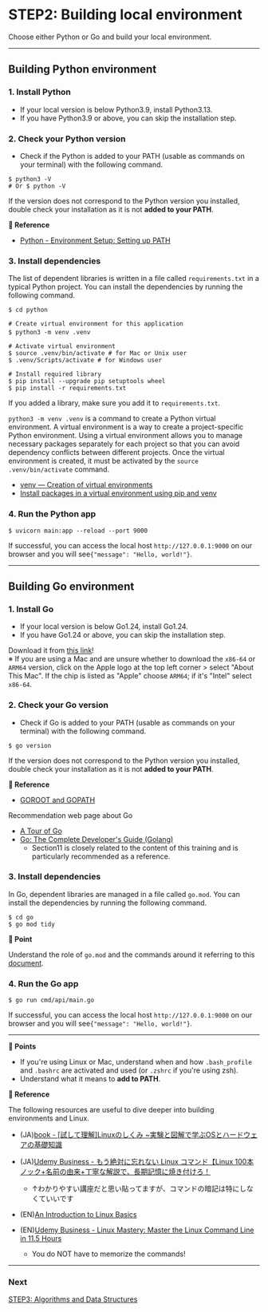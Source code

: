 # STEP2: Building local environment

Choose either Python or Go and build your local environment.

---
## Building Python environment

### 1. Install Python
* If your local version is below Python3.9, install Python3.13.
* If you have Python3.9 or above, you can skip the installation step.

### 2. Check your Python version

* Check if the Python is added to your PATH (usable as commands on your terminal) with the following command.

```shell
$ python3 -V
# Or $ python -V
```

If the version does not correspond to the Python version you installed, double check your installation as it is not **added to your PATH**.

**:book: Reference**

* [Python - Environment Setup: Setting up PATH](https://www.tutorialspoint.com/python/python_environment.htm)

### 3. Install dependencies

The list of dependent libraries is written in a file called `requirements.txt` in a typical Python project.
You can install the dependencies by running the following command.

```shell
$ cd python

# Create virtual environment for this application
$ python3 -m venv .venv　

# Activate virtual environment
$ source .venv/bin/activate # for Mac or Unix user
$ .venv/Scripts/activate # for Windows user

# Install required library
$ pip install --upgrade pip setuptools wheel
$ pip install -r requirements.txt
```

If you added a library, make sure you add it to `requirements.txt`.

`python3 -m venv .venv` is a command to create a Python virtual environment.
A virtual environment is a way to create a project-specific Python environment.
Using a virtual environment allows you to manage necessary packages separately for each project so that you can avoid dependency conflicts between different projects.
Once the virtual environment is created, it must be activated by the `source .venv/bin/activate` command.

* [venv — Creation of virtual environments](https://docs.python.org/3/library/venv.html)
* [Install packages in a virtual environment using pip and venv](https://packaging.python.org/en/latest/guides/installing-using-pip-and-virtual-environments/)

### 4. Run the Python app

```shell
$ uvicorn main:app --reload --port 9000
```

If successful, you can access the local host `http://127.0.0.1:9000` on our browser and you will see`{"message": "Hello, world!"}`.

---

## Building Go environment
### 1. Install Go
* If your local version is below Go1.24, install Go1.24.
* If you have Go1.24 or above, you can skip the installation step.

Download it from [this link](https://go.dev/dl/)!  
※ If you are using a Mac and are unsure whether to download the `x86-64` or `ARM64` version, click on the Apple logo at the top left corner > select "About This Mac". If the chip is listed as "Apple" choose `ARM64`; if it's "Intel" select `x86-64`.

### 2. Check your Go version

* Check if Go is added to your PATH (usable as commands on your terminal) with the following command.


```shell
$ go version
```

If the version does not correspond to the Python version you installed, double check your installation as it is not **added to your PATH**.

**:book: Reference**

* [GOROOT and GOPATH](https://www.jetbrains.com/help/go/configuring-goroot-and-gopath.html)

Recommendation web page about Go
* [A Tour of Go](https://go.dev/tour/welcome/)
* [Go: The Complete Developer's Guide (Golang)](https://mercari.udemy.com/course/go-the-complete-developers-guide/)
  * Section11 is closely related to the content of this training and is particularly recommended as a reference.

### 3. Install dependencies

In Go, dependent libraries are managed in a file called `go.mod`.
You can install the dependencies by running the following command.

```shell
$ cd go
$ go mod tidy
```

**:beginner: Point**

Understand the role of `go.mod` and the commands around it referring to this [document](https://pkg.go.dev/cmd/go#hdr-The_go_mod_file).

### 4. Run the Go app

```shell
$ go run cmd/api/main.go
```

If successful, you can access the local host `http://127.0.0.1:9000` on our browser and you will see`{"message": "Hello, world!"}`.

---
**:beginner: Points**

* If you're using Linux or Mac, understand when and how `.bash_profile` and `.bashrc` are activated and used (or `.zshrc` if you're using zsh).
* Understand what it means to **add to PATH**.

**:book: Reference**

The following resources are useful to dive deeper into building environments and Linux.

* (JA)[book - [試して理解]Linuxのしくみ ~実験と図解で学ぶOSとハードウェアの基礎知識](https://www.amazon.co.jp/dp/477419607X/ref=cm_sw_r_tw_dp_178K0A3YTGA97XRH318R)
* (JA)[Udemy Business - もう絶対に忘れない Linux コマンド【Linux 100本ノック+名前の由来+丁寧な解説で、長期記憶に焼き付けろ！](https://mercari.udemy.com/course/linux100test/)
  * ↑わかりやすい講座だと思い貼ってますが、コマンドの暗記は特にしなくていいです

* (EN)[An Introduction to Linux Basics](https://www.digitalocean.com/community/tutorials/an-introduction-to-linux-basics)
* (EN)[Udemy Business - Linux Mastery: Master the Linux Command Line in 11.5 Hours](https://mercari.udemy.com/course/linux-mastery/)
  * You do NOT have to memorize the commands!

---

### Next

[STEP3: Algorithms and Data Structures](./03-algorithm-and-data-structure.en.md)
